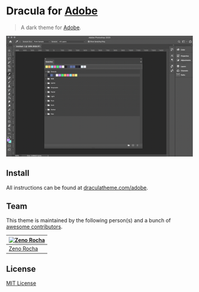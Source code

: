 # Dracula for [Adobe](https://www.adobe.com)

> A dark theme for [Adobe](https://www.adobe.com).

![Screenshot](./screenshot.png)

## Install

All instructions can be found at [draculatheme.com/adobe](https://draculatheme.com/adobe).

## Team

This theme is maintained by the following person(s) and a bunch of [awesome contributors](https://github.com/dracula/adobe/graphs/contributors).

[![Zeno Rocha](https://avatars2.githubusercontent.com/u/398893?v=3&s=70)](https://github.com/zenorocha) |
--- |
[Zeno Rocha](https://github.com/zenorocha) |

## License

[MIT License](./LICENSE)